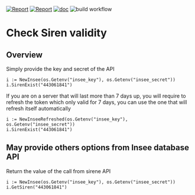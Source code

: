 
[![Report](https://goreportcard.com/badge/github.com/loupzeur/goinsee)](https://goreportcard.com/report/github.com/loupzeur/goinsee)
[![Report](https://img.shields.io/badge/license-MIT-brightgreen.svg)](https://opensource.org/licenses/MIT)
[![doc](https://camo.githubusercontent.com/d1a67a692a0fa15f86748f98a790a28b2086e50ee6cc85015010745183b26eed/68747470733a2f2f696d672e736869656c64732e696f2f62616467652f676f2e6465762d7265666572656e63652d626c75653f6c6f676f3d676f266c6f676f436f6c6f723d7768697465)](https://pkg.go.dev/github.com/loupzeur/goinsee)
![build workflow](https://github.com/loupzeur/goinsee/actions/workflows/go.yml/badge.svg)

# Check Siren validity

## Overview

Simply provide the key and secret of the API
```
i := NewInsee(os.Getenv("insee_key"), os.Getenv("insee_secret"))
i.SirenExist("443061841")
```

If you are on a server that will last more than 7 days up, you will require to refresh the token which only valid for 7 days, you can use the one that will refresh itself automatically
```
i := NewInseeRefreshed(os.Getenv("insee_key"), os.Getenv("insee_secret"))
i.SirenExist("443061841")
```

## May provide others options from Insee database API

Return the value of the call from sirene API
```
i := NewInsee(os.Getenv("insee_key"), os.Getenv("insee_secret"))
i.GetSiren("443061841")
```
